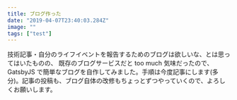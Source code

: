 ```yaml
---
title: ブログ作った
date: "2019-04-07T23:40:03.284Z"
image: ""
tags: ["test"]
---
```


技術記事・自分のライフイベントを報告するためのブログは欲しいな、とは思ってはいたものの、
既存のブログサービスだと too much 気味だったので、GatsbyJS で簡単なブログを自作してみました。手順は今度記事にします(多分)。記事の投稿も、ブログ自体の改修もちょっとずつやっていくので、よろしくお願いします。
